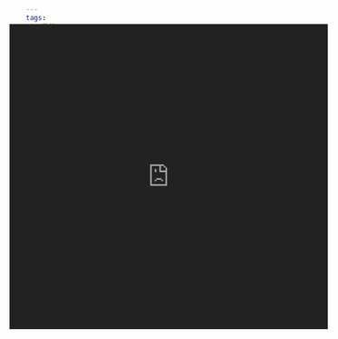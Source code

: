 ```yaml
---
tags:
  - 数学
  - 工具
dlink:
---
```


<div style="height:800px; margin: -100px -60px 0px -60px; overflow: hidden; position: relative;">
    <iframe id="carbon-iframe" src="https://www.2weima.com/gongshi.html?gongshi=power" style="width: 100%; height: 600px; border: none; position: absolute; top: 0; left: 0; transform: scale(0.9); filter: invert(1);" frameborder="no" border="0" marginwidth="0" marginheight="0" scrolling="no"
allowtransparency="yes"> </iFrame> </div>

